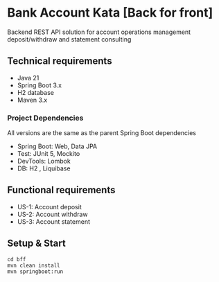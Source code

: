 # Bank Account Kata [Back for front]

Backend REST API solution for account operations management deposit/withdraw and statement consulting

## Technical requirements

- Java 21
- Spring Boot 3.x
- H2 database
- Maven 3.x

### Project Dependencies

All versions are the same as the parent Spring Boot dependencies
- Spring Boot: Web, Data JPA
- Test: JUnit 5, Mockito
- DevTools: Lombok
- DB: H2 , Liquibase

## Functional requirements

- US-1: Account deposit
- US-2: Account withdraw
- US-3: Account statement

## Setup & Start

```
cd bff
mvn clean install
mvn springboot:run
```

